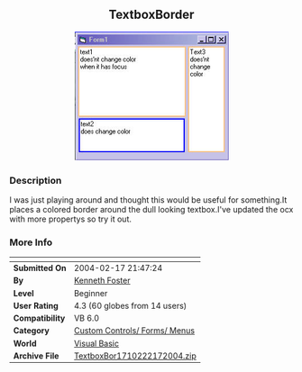 ﻿<div align="center">

## TextboxBorder

<img src="PIC20042162017147095.jpg">
</div>

### Description

I was just playing around and thought this would be useful for something.It places a colored border around the dull looking textbox.I've updated the ocx with more propertys so try it out.
 
### More Info
 


<span>             |<span>
---                |---
**Submitted On**   |2004-02-17 21:47:24
**By**             |[Kenneth Foster](https://github.com/Planet-Source-Code/PSCIndex/blob/master/ByAuthor/kenneth-foster.md)
**Level**          |Beginner
**User Rating**    |4.3 (60 globes from 14 users)
**Compatibility**  |VB 6\.0
**Category**       |[Custom Controls/ Forms/  Menus](https://github.com/Planet-Source-Code/PSCIndex/blob/master/ByCategory/custom-controls-forms-menus__1-4.md)
**World**          |[Visual Basic](https://github.com/Planet-Source-Code/PSCIndex/blob/master/ByWorld/visual-basic.md)
**Archive File**   |[TextboxBor1710222172004\.zip](https://github.com/Planet-Source-Code/kenneth-foster-textboxborder__1-51810/archive/master.zip)








